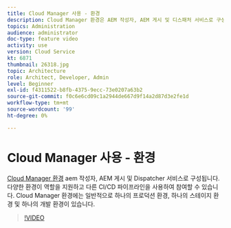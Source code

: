 ```yaml
---
title: Cloud Manager 사용 - 환경
description: Cloud Manager 환경은 AEM 작성자, AEM 게시 및 디스패처 서비스로 구성됩니다. 다양한 환경이 역할을 지원하고 다른 CI/CD 파이프라인을 사용하여 참여할 수 있습니다. Cloud Manager 환경에는 일반적으로 하나의 프로덕션 환경, 하나의 스테이지 환경 및 하나의 개발 환경이 있습니다.
topics: Administration
audience: administrator
doc-type: feature video
activity: use
version: Cloud Service
kt: 6871
thumbnail: 26318.jpg
topic: Architecture
role: Architect, Developer, Admin
level: Beginner
exl-id: f4311522-b8fb-4375-9ecc-73e0207a63b2
source-git-commit: f0c6e6cd09c1a2944de667d9f14a2d87d3e2fe1d
workflow-type: tm+mt
source-wordcount: '99'
ht-degree: 0%

---
```


# Cloud Manager 사용 - 환경

[Cloud Manager 환경](https://experienceleague.adobe.com/docs/experience-manager-cloud-manager/using/how-to-use/manage-your-environment.html) aem 작성자, AEM 게시 및 Dispatcher 서비스로 구성됩니다. 다양한 환경이 역할을 지원하고 다른 CI/CD 파이프라인을 사용하여 참여할 수 있습니다. Cloud Manager 환경에는 일반적으로 하나의 프로덕션 환경, 하나의 스테이지 환경 및 하나의 개발 환경이 있습니다.

>[!VIDEO](https://video.tv.adobe.com/v/26318/?quality=12&learn=on&hidetitle=true)

